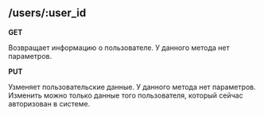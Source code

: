 ## /users/:user_id

**GET**

Возвращает информацию о пользователе. У данного метода нет параметров.

**PUT**

Узменяет пользовательские данные. У данного метода нет параметров. Изменить можно только данные того пользователя, который сейчас авторизован в системе.
